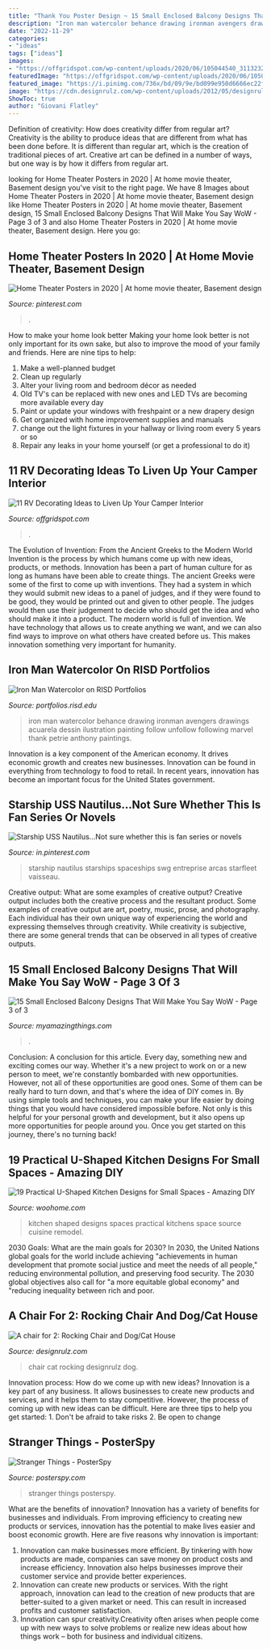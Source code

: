 ```yaml
---
title: "Thank You Poster Design ~ 15 Small Enclosed Balcony Designs That Will Make You Say Wow"
description: "Iron man watercolor behance drawing ironman avengers drawings acuarela dessin ilustration painting follow unfollow following marvel thank petrie anthony paintings"
date: "2022-11-29"
categories:
- "ideas"
tags: ["ideas"]
images:
- "https://offgridspot.com/wp-content/uploads/2020/06/105044540_3113232758699296_6906715080108428204_n.jpg"
featuredImage: "https://offgridspot.com/wp-content/uploads/2020/06/105044540_3113232758699296_6906715080108428204_n.jpg"
featured_image: "https://i.pinimg.com/736x/bd/09/9e/bd099e950d6666ec22f7d21fc5ae1db9--starship-concept-spaceship-design.jpg"
image: "https://cdn.designrulz.com/wp-content/uploads/2012/05/designrulz-0100.jpg"
ShowToc: true
author: "Giovani Flatley"
---
```



Definition of creativity: How does creativity differ from regular art?
Creativity is the ability to produce ideas that are different from what has been done before. It is different than regular art, which is the creation of traditional pieces of art. Creative art can be defined in a number of ways, but one way is by how it differs from regular art.

	

		
looking for Home Theater Posters in 2020 | At home movie theater, Basement design you've visit to the right page. We have 8 Images about Home Theater Posters in 2020 | At home movie theater, Basement design like Home Theater Posters in 2020 | At home movie theater, Basement design, 15 Small Enclosed Balcony Designs That Will Make You Say WoW - Page 3 of 3 and also Home Theater Posters in 2020 | At home movie theater, Basement design. Here you go:
		
    
## Home Theater Posters In 2020 | At Home Movie Theater, Basement Design

<img loading=lazy src="https://i.pinimg.com/736x/d2/57/bd/d257bd71b950ed38f454907a277a0203.jpg" onerror="this.onerror=null;this.src='https://tse1.mm.bing.net/th?id=OIP.MUiu__nNCR73bTmZm5K14QHaJ3&amp;pid=15.1';" alt="Home Theater Posters in 2020 | At home movie theater, Basement design">

_Source: pinterest.com_

>. 

	

How to make your home look better
Making your home look better is not only important for its own sake, but also to improve the mood of your family and friends. Here are nine tips to help: 
1. Make a well-planned budget
2. Clean up regularly
3. Alter your living room and bedroom décor as needed
4. Old TV's can be replaced with new ones and LED TVs are becoming more available every day 
5. Paint or update your windows with freshpaint or a new drapery design 
6. Get organized with home improvement supplies and manuals 
7. change out the light fixtures in your hallway or living room every 5 years or so 
8. Repair any leaks in your home yourself (or get a professional to do it) 

    
## 11 RV Decorating Ideas To Liven Up Your Camper Interior

<img loading=lazy src="https://offgridspot.com/wp-content/uploads/2020/06/105044540_3113232758699296_6906715080108428204_n.jpg" onerror="this.onerror=null;this.src='https://tse1.mm.bing.net/th?id=OIP.b9jlP_WOa4fFZ_na6Tq44wHaJ4&amp;pid=15.1';" alt="11 RV Decorating Ideas to Liven Up Your Camper Interior">

_Source: offgridspot.com_

>. 

	

The Evolution of Invention: From the Ancient Greeks to the Modern World
Invention is the process by which humans come up with new ideas, products, or methods. Innovation has been a part of human culture for as long as humans have been able to create things. The ancient Greeks were some of the first to come up with inventions. They had a system in which they would submit new ideas to a panel of judges, and if they were found to be good, they would be printed out and given to other people. The judges would then use their judgement to decide who should get the idea and who should make it into a product.
The modern world is full of invention. We have technology that allows us to create anything we want, and we can also find ways to improve on what others have created before us. This makes innovation something very important for humanity.

    
## Iron Man Watercolor On RISD Portfolios

<img loading=lazy src="https://mir-s3-cdn-cf.behance.net/project_modules/disp/13b1ba24809119.5633a6a729b4c.JPG" onerror="this.onerror=null;this.src='https://tse3.mm.bing.net/th?id=OIP.xtnhKoaDUVAC6uQM4WGOIgHaJ4&amp;pid=15.1';" alt="Iron Man Watercolor on RISD Portfolios">

_Source: portfolios.risd.edu_

>iron man watercolor behance drawing ironman avengers drawings acuarela dessin ilustration painting follow unfollow following marvel thank petrie anthony paintings. 

	

Innovation is a key component of the American economy. It drives economic growth and creates new businesses. Innovation can be found in everything from technology to food to retail. In recent years, innovation has become an important focus for the United States government.

    
## Starship USS Nautilus...Not Sure Whether This Is Fan Series Or Novels

<img loading=lazy src="https://i.pinimg.com/736x/bd/09/9e/bd099e950d6666ec22f7d21fc5ae1db9--starship-concept-spaceship-design.jpg" onerror="this.onerror=null;this.src='https://tse3.mm.bing.net/th?id=OIP.2YxuJThQGLI1XbC_HpvJGwHaKF&amp;pid=15.1';" alt="Starship USS Nautilus...Not sure whether this is fan series or novels">

_Source: in.pinterest.com_

>starship nautilus starships spaceships swg entreprise arcas starfleet vaisseau. 

	

Creative output: What are some examples of creative output?
Creative output includes both the creative process and the resultant product. Some examples of creative output are art, poetry, music, prose, and photography. Each individual has their own unique way of experiencing the world and expressing themselves through creativity. While creativity is subjective, there are some general trends that can be observed in all types of creative outputs.

    
## 15 Small Enclosed Balcony Designs That Will Make You Say WoW - Page 3 Of 3

<img loading=lazy src="https://myamazingthings.com/wp-content/uploads/2017/01/balcony11.jpg" onerror="this.onerror=null;this.src='https://tse1.mm.bing.net/th?id=OIP.1LkDv6IwPlSBMLLRa-KBUwHaLH&amp;pid=15.1';" alt="15 Small Enclosed Balcony Designs That Will Make You Say WoW - Page 3 of 3">

_Source: myamazingthings.com_

>. 

	

Conclusion: A conclusion for this article.
Every day, something new and exciting comes our way. Whether it's a new project to work on or a new person to meet, we're constantly bombarded with new opportunities. However, not all of these opportunities are good ones. Some of them can be really hard to turn down, and that's where the idea of DIY comes in.
By using simple tools and techniques, you can make your life easier by doing things that you would have considered impossible before. Not only is this helpful for your personal growth and development, but it also opens up more opportunities for people around you. Once you get started on this journey, there's no turning back!

    
## 19 Practical U-Shaped Kitchen Designs For Small Spaces - Amazing DIY

<img loading=lazy src="http://www.woohome.com/wp-content/uploads/2016/01/u-shaped-kitchen-4.jpg" onerror="this.onerror=null;this.src='https://tse2.mm.bing.net/th?id=OIP.g6RNf3ptzze6hHJ-HWdCSwHaLK&amp;pid=15.1';" alt="19 Practical U-Shaped Kitchen Designs for Small Spaces - Amazing DIY">

_Source: woohome.com_

>kitchen shaped designs spaces practical kitchens space source cuisine remodel. 

	

2030 Goals: What are the main goals for 2030?
In 2030, the United Nations global goals for the world include achieving "achievements in human development that promote social justice and meet the needs of all people," reducing environmental pollution, and preserving food security. The 2030 global objectives also call for "a more equitable global economy" and "reducing inequality between rich and poor.

    
## A Chair For 2: Rocking Chair And Dog/Cat House

<img loading=lazy src="https://cdn.designrulz.com/wp-content/uploads/2012/05/designrulz-0100.jpg" onerror="this.onerror=null;this.src='https://tse1.mm.bing.net/th?id=OIP.kKZ5yvbhgkLfjKXLNODcbwHaJ3&amp;pid=15.1';" alt="A chair for 2: Rocking Chair and Dog/Cat House">

_Source: designrulz.com_

>chair cat rocking designrulz dog. 

	

Innovation process: How do we come up with new ideas?
Innovation is a key part of any business. It allows businesses to create new products and services, and it helps them to stay competitive. However, the process of coming up with new ideas can be difficult. Here are three tips to help you get started: 1. Don't be afraid to take risks 2. Be open to change 
    
## Stranger Things - PosterSpy

<img loading=lazy src="https://posterspy.com/wp-content/uploads/2016/07/strangerthingsposter-FINAL-PREVIEW.png" onerror="this.onerror=null;this.src='https://tse2.mm.bing.net/th?id=OIP.RuNreaAB9otI04-yPoJTLAHaK-&amp;pid=15.1';" alt="Stranger Things - PosterSpy">

_Source: posterspy.com_

>stranger things posterspy. 

	

What are the benefits of innovation?
Innovation has a variety of benefits for businesses and individuals. From improving efficiency to creating new products or services, innovation has the potential to make lives easier and boost economic growth. Here are five reasons why innovation is important: 
1. Innovation can make businesses more efficient. By tinkering with how products are made, companies can save money on product costs and increase efficiency. Innovation also helps businesses improve their customer service and provide better experiences. 
2. Innovation can create new products or services. With the right approach, innovation can lead to the creation of new products that are better-suited to a given market or need. This can result in increased profits and customer satisfaction. 
3. Innovation can spur creativity.Creativity often arises when people come up with new ways to solve problems or realize new ideas about how things work – both for business and individual citizens.

